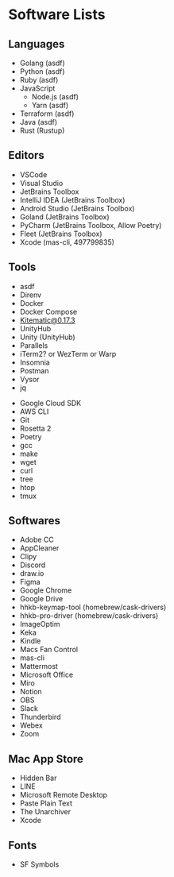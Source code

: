 # Software Lists

## Languages
- Golang         (asdf)
- Python         (asdf)
- Ruby           (asdf)
- JavaScript
  - Node.js      (asdf)
  - Yarn         (asdf)
- Terraform      (asdf)
- Java           (asdf)
- Rust           (Rustup)

## Editors
- VSCode
- Visual Studio
- JetBrains Toolbox
- IntelliJ IDEA      (JetBrains Toolbox)
- Android Studio     (JetBrains Toolbox)
- Goland             (JetBrains Toolbox)
- PyCharm            (JetBrains Toolbox, Allow Poetry)
- Fleet              (JetBrains Toolbox)
- Xcode              (mas-cli, 497799835)

## Tools
- asdf
- Direnv
- Docker
- Docker Compose
- Kitematic@0.17.3
- UnityHub
- Unity            (UnityHub)
- Parallels
- iTerm2? or WezTerm or Warp
- Insomnia
- Postman
- Vysor
- jq
<!-- - TODO: devbox 使う? -->
- Google Cloud SDK
- AWS CLI
- Git
- Rosetta 2
- Poetry
- gcc
- make
- wget
- curl
- tree
- htop
- tmux

## Softwares
- Adobe CC
- AppCleaner
- Clipy
- Discord
- draw.io
- Figma
- Google Chrome
- Google Drive
- hhkb-keymap-tool  (homebrew/cask-drivers)
- hhkb-pro-driver   (homebrew/cask-drivers)
- ImageOptim
- Keka
- Kindle
- Macs Fan Control
- mas-cli
- Mattermost
- Microsoft Office
- Miro
- Notion
- OBS
- Slack
- Thunderbird
- Webex
- Zoom

<!-- - betterdiscord-installer -->

## Mac App Store
- Hidden Bar
- LINE
- Microsoft Remote Desktop
- Paste Plain Text
- The Unarchiver
- Xcode

## Fonts
- SF Symbols